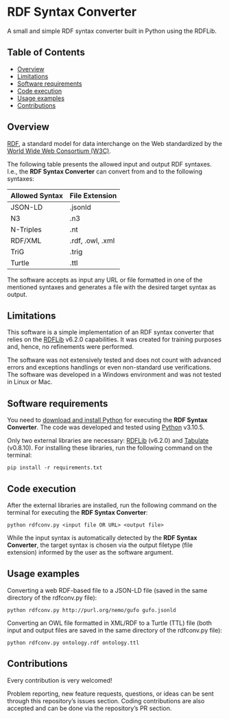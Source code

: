 # RDF Syntax Converter <!-- omit in toc -->

A small and simple RDF syntax converter built in Python using the RDFLib.

## Table of Contents <!-- omit in toc -->

- [Overview](#overview)
- [Limitations](#limitations)
- [Software requirements](#software-requirements)
- [Code execution](#code-execution)
- [Usage examples](#usage-examples)
- [Contributions](#contributions)

## Overview

[RDF](https://www.w3.org/RDF/), a standard model for data interchange on the Web standardized by the [World Wide Web Consortium (W3C)](https://www.w3.org/).

The following table presents the allowed input and output RDF syntaxes. I.e., the **RDF Syntax Converter** can convert from and to the following syntaxes:

| **Allowed Syntax** 	| **File Extension** 	|
|--------------------	|--------------------	|
| JSON-LD            	| .jsonld            	|
| N3                 	| .n3                	|
| N-Triples          	| .nt                	|
| RDF/XML            	| .rdf, .owl, .xml     	|
| TriG               	| .trig              	|
| Turtle             	| .ttl               	|


The software accepts as input any URL or file formatted in one of the mentioned syntaxes and generates a file with the desired target syntax as output.

## Limitations

This software is a simple implementation of an RDF syntax converter that relies on the [RDFLib](https://pypi.org/project/rdflib/) v6.2.0 capabilities. It was created for training purposes and, hence, no refinements were performed.

The software was not extensively tested and does not count with advanced errors and exceptions handlings or even non-standard use verifications. The software was developed in a Windows environment and was not tested in Linux or Mac.

## Software requirements

You need to [download and install Python](https://www.python.org/downloads/) for executing the **RDF Syntax Converter**. The code was developed and tested using [Python](https://www.python.org/) v3.10.5.

Only two external libraries are necessary: [RDFLib](https://pypi.org/project/rdflib/) (v6.2.0) and [Tabulate](https://pypi.org/project/tabulate/) (v0.8.10). For installing these libraries, run the following command on the terminal:

```shell
pip install -r requirements.txt
```

## Code execution

After the external libraries are installed, run the following command on the terminal for executing the **RDF Syntax Converter**:

```shell
python rdfconv.py <input file OR URL> <output file>
```

While the input syntax is automatically detected by the **RDF Syntax Converter**, the target syntax is chosen via the output filetype (file extension) informed by the user as the software argument.

## Usage examples

Converting a web RDF-based file to a JSON-LD file (saved in the same directory of the rdfconv.py file):

```shell
python rdfconv.py http://purl.org/nemo/gufo gufo.jsonld
```

Converting an OWL file formatted in XML/RDF to a Turtle (TTL) file (both input and output files are saved in the same directory of the rdfconv.py file):

```shell
python rdfconv.py ontology.rdf ontology.ttl
```

## Contributions
Every contribution is very welcomed!

Problem reporting, new feature requests, questions, or ideas can be sent through this repository’s issues section. Coding contributions are also accepted and can be done via the repository’s PR section.
